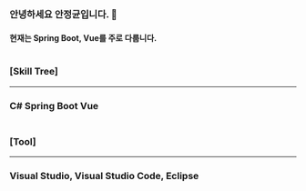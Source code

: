 ### 안녕하세요 안정균입니다. 👋
#### 현재는 Spring Boot, Vue를 주로 다룹니다.<br><br>
###  [Skill Tree]<hr>
###  C#    Spring Boot    Vue<br><br>

###  [Tool]<hr>
### Visual Studio, Visual Studio Code, Eclipse

<!--
**Anjeongkyun/Anjeongkyun** is a ✨ _special_ ✨ repository because its `README.md` (this file) appears on your GitHub profile.

Here are some ideas to get you started:

- 🔭 I’m currently working on ...
- 🌱 I’m currently learning ...
- 👯 I’m looking to collaborate on ...
- 🤔 I’m looking for help with ...
- 💬 Ask me about ...
- 📫 How to reach me: ...
- 😄 Pronouns: ...
- ⚡ Fun fact: ...
-->
